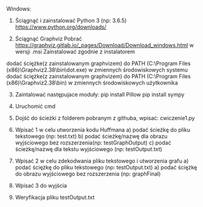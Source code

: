 Windows:

1. Ściągnąć i zainstalować Python 3 (np: 3.6.5)
https://www.python.org/downloads/

2. Ściągnąć Graphviz
Pobrać https://graphviz.gitlab.io/_pages/Download/Download_windows.html w wersji .msi
Zainstalować zgodnie z instalatorem

dodać ściężke(z zainstalowanym graphvizem) do PATH (C:\Program Files (x86)\Graphviz2.38\bin\dot.exe) w zmiennych środowiskowych systemu
dodać ściężke(z zainstalowanym graphvizem) do PATH (C:\Program Files (x86)\Graphviz2.38\bin) w zmiennych środowiskowych użytkownika

3. Zaintalować następujace moduły: 
pip install Pillow
pip install sympy

4. Uruchomić cmd

5. Dojść do ścieżki z folderem pobranym z githuba, wpisać: cwiczenie1.py 

6. Wpisać 1 w celu utworzenia kodu Huffmana 
    a) podać ścieżkę do pliku tekstowego (np: test.txt)
    b) podać ścieżkę/nazwę dla obrazu wyjściowego bez rozszerzenia(np: testGraphOutput)
    c) podać ścieżkę/nazwę dla tekstu wyjściowego (np: testOutput.txt)
    
7. Wpisać 2 w celu zdekodwania pliku tekstowego i utworzenia grafu
    a) podać ściężkę do pliku tekstowego (np: testOutput.txt)
    a) podać ściężkę do obrazu wyjściowego bez rozszerzenia (np: graphFinal)

8. Wpisać 3 do wyjścia

9. Weryfikacja pliku testOutput.txt
